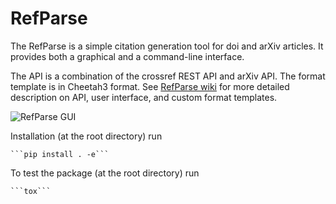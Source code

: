 # RefParse

The RefParse is a simple citation generation tool for doi and arXiv articles. It provides both a graphical and a command-line interface.

The API is a combination of the crossref REST API and arXiv API. The format template is in Cheetah3 format. See [RefParse wiki](https://github.com/peterhs73/RefParse/wiki) for more detailed description on API, user interface, and custom format templates.

![RefParse GUI](https://media.giphy.com/media/UUCJ18cy0gQPT7MM73/giphy.gif)

Installation (at the root directory) run

	```pip install . -e```

To test the package (at the root directory) run

	```tox```

